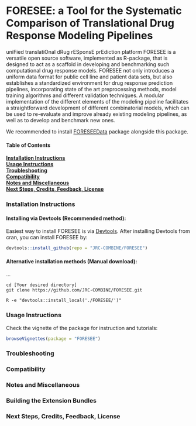 # FORESEE: a Tool for the Systematic Comparison of Translational Drug Response Modeling Pipelines


uniFied translatiOnal dRug rESponsE prEdiction platform FORESEE is a versatile open source software, implemented as R-package, that is designed to act as a scaffold in developing and benchmarking such computational drug response models. FORESEE not only introduces a uniform data format for public cell line and patient data sets, but also establishes a standardized environment for drug response prediction pipelines, incorporating state of the art preprocessing methods, model training algorithms and different validation techniques. A modular implementation of the different elements of the modeling pipeline facilitates a straightforward development of different combinatorial models, which can be used to re-evaluate and improve already existing modeling pipelines, as well as to develop and benchmark new ones.

We recommended to install <a href="https://github.com/JRC-COMBINE/FORESEEData">FORESEEData</a> package alongside this package.

#### Table of Contents
**[Installation Instructions](#installation-instructions)**<br>
**[Usage Instructions](#usage-instructions)**<br>
**[Troubleshooting](#troubleshooting)**<br>
**[Compatibility](#compatibility)**<br>
**[Notes and Miscellaneous](#notes-and-miscellaneous)**<br>
**[Next Steps, Credits, Feedback, License](#next-steps)**<br>

### Installation Instructions
#### Installing via Devtools (Recommended method):
Easiest way to install FORESEE is via <a href="https://cran.r-project.org/web/packages/devtools/">Devtools</a>.
After installing Devtools from cran, you can install FORESEE by:
```r
devtools::install_github(repo = "JRC-COMBINE/FORESEE")
```

#### Alternative installation methods (Manual download):
...
```Shell
cd [Your desired directory]
git clone https://github.com/JRC-COMBINE/FORESEE.git
```

```Shell
R -e "devtools::install_local('./FORESEE/')"
```

### Usage Instructions
Check the vignette of the package for instruction and tutorials:

```r
browseVignettes(package = "FORESEE")
```

### Troubleshooting
### Compatibility
### Notes and Miscellaneous
### Building the Extension Bundles
### Next Steps, Credits, Feedback, License
